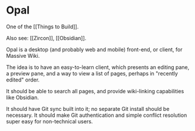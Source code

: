 # Opal

One of the [[Things to Build]].

Also see: [[Zircon]], [[Obsidian]].

Opal is a desktop (and probably web and mobile) front-end, or client, for Massive Wiki.

The idea is to have an easy-to-learn client, which presents an editing pane, a preview pane, and a way to view a list of pages, perhaps in "recently edited" order.

It should be able to search all pages, and provide wiki-linking capabilities like Obsidian.

It should have Git sync built into it; no separate Git install should be necessary.  It should make Git authentication and simple conflict resolution super easy for non-technical users.